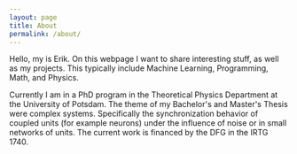 ```yaml
---
layout: page
title: About
permalink: /about/
---
```


Hello, my is Erik. On this webpage I want to share interesting stuff, as well as
my projects. This typically include Machine Learning, Programming, Math, and
Physics.

Currently I am in a PhD program in the Theoretical Physics Department at the
University of Potsdam. The theme of my Bachelor's and Master's Thesis were
complex systems. Specifically the synchronization behavior of coupled units
(for example neurons) under the influence of noise or in small networks of
units. The current work is financed by the DFG in the IRTG 1740.
